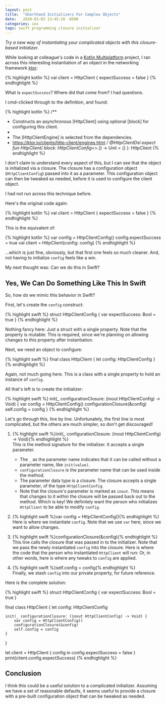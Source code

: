 ```yaml
---
layout: post
title:  "Shorthand Initializers For Complex Objects"
date:   2020-03-03 13:45:28 -0500
categories: ios
tags: swift programming closure initializer
---
```

*Try a new way of instantiating your complicated objects with this closure-based initializer.*

While looking at colleague's code in a [Kotlin Multiplatform][kmp] project, I ran across this interesting instantiation of an object in the networking framework [ktor][ktor]:

{% highlight kotlin %}
val client = HttpClient {
    expectSuccess = false
}
{% endhighlight %}

What is `expectSuccess`? Where did that come from? I had questions.

I cmd-clicked through to the definition, and found:

{% highlight kotlin %}
/**
 * Constructs an asynchronous [HttpClient] using optional [block] for configuring this client.
 *
 * The [HttpClientEngine] is selected from the dependencies.
 * https://ktor.io/clients/http-client/engines.html
 */
@HttpClientDsl
expect fun HttpClient(
    block: HttpClientConfig<*>.() -> Unit = {}
): HttpClient
{% endhighlight %}

I don't claim to understand every aspect of this, but I can see that the object is initialized via a closure. The closure has a configuration object (`HttpClientConfig`) passed into it as a parameter. This configuration object can then be tweaked as needed, before it is used to configure the client object.

I had not run across this technique before.

Here's the original code again:

{% highlight kotlin %}
val client = HttpClient {
    expectSuccess = false
}
{% endhighlight %}

This is the equivalent of:

{% highlight kotlin %}
var config = HttpClientConfig()
config.expectSuccess = true
val client = HttpClient(config: config)
{% endhighlight %}

...which is just fine, obviously, but that first one feels so much cleaner. And, not having to initialize `config` feels like a win.

My next thought was: Can we do this in Swift?

Yes, We Can Do Something Like This In Swift
-------------------------------------------

So, how do we mimic this behavior in Swift?

First, let's create the `config` construct:

{% highlight swift %}
struct HttpClientConfig {
    var expectSuccess: Bool = true
}
{% endhighlight %}

Nothing fancy here: Just a struct with a single property. Note that the property is mutable: This is required, since we're planning on allowing changes to this property after instantiation.

Next, we need an object to configure:

{% highlight swift %}
final class HttpClient {
    let config: HttpClientConfig
}
{% endhighlight %}

Again, not much going here. This is a class with a single property to hold an instance of `config`.

All that's left is to create the initializer:

{% highlight swift %}
init(_ configurationClosure: (inout HttpClientConfig) -> Void) {
    var config = HttpClientConfig()
    configurationClosure(&config)
    self.config = config
}
{% endhighlight %}

Let's go through this, line by line. Unfortunately, the first line is most complicated, but the others are much simpler, so don't get discouraged!

1. {% highlight swift %}init(_ configurationClosure: (inout HttpClientConfig) -> Void){% endhighlight %}  
    This is the method signature for the initializer. It accepts a single parameter.
      - The `_` as the parameter name indicates that it can be called without a parameter name, like `init(value)`.
      - `configurationClosure` is the parameter name that can be used inside the method.
      - The parameter data type is a closure. The closure accepts a single parameter, of the type `HttpClientConfig`.
      - Note that the closure's parameter is marked as `inout`. This means that changes to it within the closure will be passed back out to the method. Which is key! We definitely want the person who initializes `HttpClient` to be able to modify `config`.


2. {% highlight swift %}var config = HttpClientConfig(){% endhighlight %}  
    Here is where we instantiate `config`. Note that we use `var` here, since we want to allow changes.

3. {% highlight swift %}configurationClosure(&config){% endhighlight %}  
    This line calls the closure that was passed in to the initializer. Note that we pass the newly instantiated `config` into the closure. Here is where the code that the person who instantiated `HttpClient` will run: Or, in other words, here is where any tweaks to `config` are applied.

4. {% highlight swift %}self.config = config{% endhighlight %}  
    Finally, we stash `config` into our private property, for future reference.
    
Here is the complete solution:

{% highlight swift %}
struct HttpClientConfig {
    var expectSuccess: Bool = true
}

final class HttpClient {
    let config: HttpClientConfig

    init(_ configurationClosure: (inout HttpClientConfig) -> Void) {
        var config = HttpClientConfig()
        configurationClosure(&config)
        self.config = config
    }
}

let client = HttpClient {
    config in
    config.expectSuccess = false
}
print(client.config.expectSuccess)
{% endhighlight %}

Conclusion
----------
I think this could be a useful solution to a complicated initializer. Assuming we have a set of reasonable defaults, it seems useful to provide a closure with a pre-built configuration object that can be tweaked as needed.

[kmp]: https://kotlinlang.org/docs/reference/multiplatform.html
[ktor]: https://ktor.io/
